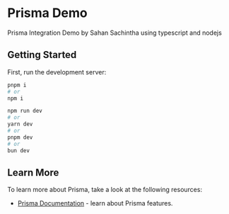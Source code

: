 # Prisma Demo

Prisma Integration Demo by Sahan Sachintha using typescript and nodejs

## Getting Started

First, run the development server:

```bash
pnpm i
# or
npm i
```

```bash
npm run dev
# or
yarn dev
# or
pnpm dev
# or
bun dev
```

## Learn More

To learn more about Prisma, take a look at the following resources:

- [Prisma Documentation](https://www.prisma.io/docs/getting-started) - learn about Prisma features.
